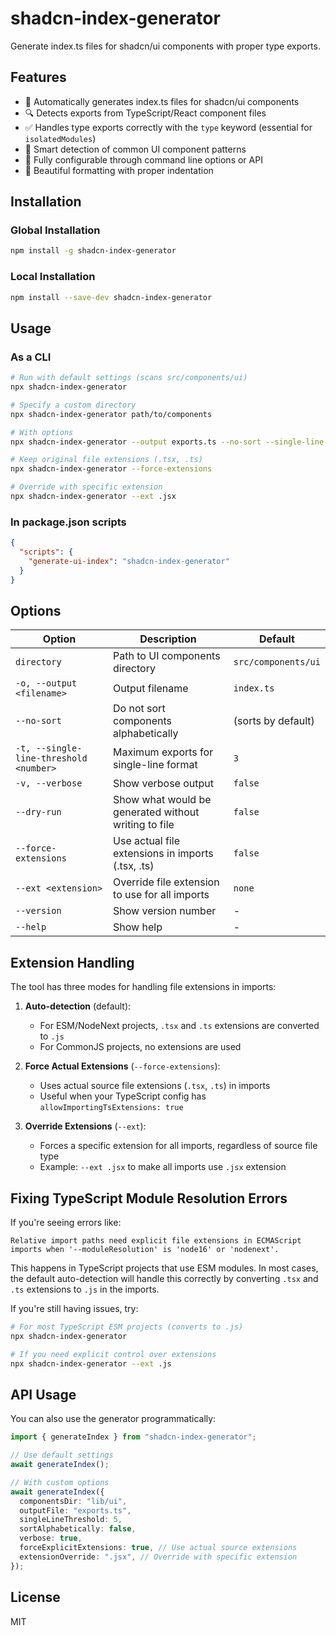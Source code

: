 # shadcn-index-generator

Generate index.ts files for shadcn/ui components with proper type exports.

## Features

- 🔄 Automatically generates index.ts files for shadcn/ui components
- 🔍 Detects exports from TypeScript/React component files
- ✅ Handles type exports correctly with the `type` keyword (essential for `isolatedModules`)
- 🧩 Smart detection of common UI component patterns
- 🔧 Fully configurable through command line options or API
- 🎨 Beautiful formatting with proper indentation

## Installation

### Global Installation

```bash
npm install -g shadcn-index-generator
```

### Local Installation

```bash
npm install --save-dev shadcn-index-generator
```

## Usage

### As a CLI

```bash
# Run with default settings (scans src/components/ui)
npx shadcn-index-generator

# Specify a custom directory
npx shadcn-index-generator path/to/components

# With options
npx shadcn-index-generator --output exports.ts --no-sort --single-line-threshold 5 --verbose

# Keep original file extensions (.tsx, .ts)
npx shadcn-index-generator --force-extensions

# Override with specific extension
npx shadcn-index-generator --ext .jsx
```

### In package.json scripts

```json
{
  "scripts": {
    "generate-ui-index": "shadcn-index-generator"
  }
}
```

## Options

| Option                                 | Description                                          | Default             |
| -------------------------------------- | ---------------------------------------------------- | ------------------- |
| `directory`                            | Path to UI components directory                      | `src/components/ui` |
| `-o, --output <filename>`              | Output filename                                      | `index.ts`          |
| `--no-sort`                            | Do not sort components alphabetically                | (sorts by default)  |
| `-t, --single-line-threshold <number>` | Maximum exports for single-line format               | `3`                 |
| `-v, --verbose`                        | Show verbose output                                  | `false`             |
| `--dry-run`                            | Show what would be generated without writing to file | `false`             |
| `--force-extensions`                   | Use actual file extensions in imports (.tsx, .ts)    | `false`             |
| `--ext <extension>`                    | Override file extension to use for all imports       | `none`              |
| `--version`                            | Show version number                                  | -                   |
| `--help`                               | Show help                                            | -                   |

## Extension Handling

The tool has three modes for handling file extensions in imports:

1. **Auto-detection** (default):

   - For ESM/NodeNext projects, `.tsx` and `.ts` extensions are converted to `.js`
   - For CommonJS projects, no extensions are used

2. **Force Actual Extensions** (`--force-extensions`):

   - Uses actual source file extensions (`.tsx`, `.ts`) in imports
   - Useful when your TypeScript config has `allowImportingTsExtensions: true`

3. **Override Extensions** (`--ext`):
   - Forces a specific extension for all imports, regardless of source file type
   - Example: `--ext .jsx` to make all imports use `.jsx` extension

## Fixing TypeScript Module Resolution Errors

If you're seeing errors like:

```
Relative import paths need explicit file extensions in ECMAScript imports when '--moduleResolution' is 'node16' or 'nodenext'.
```

This happens in TypeScript projects that use ESM modules. In most cases, the default auto-detection will handle this correctly by converting `.tsx` and `.ts` extensions to `.js` in the imports.

If you're still having issues, try:

```bash
# For most TypeScript ESM projects (converts to .js)
npx shadcn-index-generator

# If you need explicit control over extensions
npx shadcn-index-generator --ext .js
```

## API Usage

You can also use the generator programmatically:

```typescript
import { generateIndex } from "shadcn-index-generator";

// Use default settings
await generateIndex();

// With custom options
await generateIndex({
  componentsDir: "lib/ui",
  outputFile: "exports.ts",
  singleLineThreshold: 5,
  sortAlphabetically: false,
  verbose: true,
  forceExplicitExtensions: true, // Use actual source extensions
  extensionOverride: ".jsx", // Override with specific extension
});
```

## License

MIT
